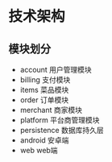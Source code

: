 # 技术架构
## 模块划分
- account 用户管理模块
- billing 支付模块
- items 菜品模块
- order 订单模块
- merchant 商家模块
- platform 平台商管理模块
- persistence 数据库持久层
- android 安卓端
- web web端

